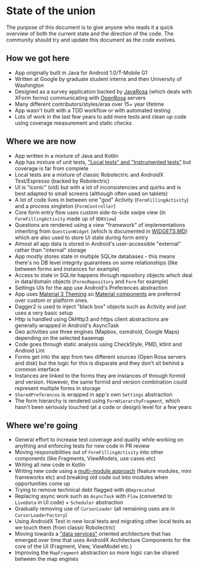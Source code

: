# State of the union

The purpose of this document is to give anyone who reads it a quick overview  of both the current state and the direction of the code. The community should try and update this document as the code evolves.

## How we got here

* App originally built in Java for Android 1.0/T-Mobile G1
* Written at Google by graduate student interns and then University of Washington
* Designed as a survey application backed by [JavaRosa](https://github.com/getodk/javarosa/) (which deals with XForm forms) communicating with [OpenRosa](https://docs.getodk.org/openrosa/) servers
* Many different contributors/styles/eras over 15+ year lifetime
* App wasn't built with a TDD workflow or with automated testing
* Lots of work in the last few years to add more tests and clean up code using coverage measurement and static checks

## Where we are now

* App written in a mixture of Java and Kotlin
* App has mixture of unit tests, ["Local tests" and "Instrumented tests"](https://developer.android.com/training/testing/fundamentals#instrumented-vs-local) but coverage is far from complete
* Local tests are a mixture of classic Robolectric and AndroidX Test/Espresso (backed by Robolectric)
* UI is "iconic" (old) but with a lot of inconsistencies and quirks and is best adapted to small screens (although often used on tablets)
* A lot of code lives in between one "god" Activity (`FormFillingActivity`) and a process singleton (`FormController`)
* Core form entry flow uses custom side-to-side swipe view (in `FormFillingActivity` made up of `ODKView`)
* Questions are rendered using a view "framework" of implementations inheriting from `QuestionWidget` (which is documented in [WIDGETS.MD](WIDGETS.md)) which are also used to store UI state during form entry
* Almost all app data is stored in Android's user-accessible "external" rather than "internal" storage
* App mostly stores state in multiple SQLite databases - this means there's no DB level integrity guarantees on some relationships (like between forms and instances for example)
* Access to state in SQLite happens through repository objects which deal in data/domain objects (`FormsRepository` and `Form` for example)
* Settings UIs for the app use Android's Preferences abstraction
* App uses [Material 3 Theming](https://m3.material.io/foundations/customization) so [Material components](https://material.io/components?platform=android) are preferred over custom or platform ones.
* Dagger2 is used to inject "black box" objects such as Activity and just uses a very basic setup
* Http is handled using OkHttp3 and https client abstractions are generally wrapped in Android's AsyncTask
* Geo activities use three engines (Mapbox, osmdroid, Google Maps) depending on the selected basemap
* Code goes through static analysis using CheckStyle, PMD, ktlint and Android Lint
* Forms get into the app from two different sources (Open Rosa servers and disk) but the logic for this is disparate and they don't sit behind a common interface
* Instances are linked to the forms they are instances of through formid and version. However, the same formid and version combination could represent multiple forms in storage
* `SharedPreferences` is wrapped in app's own `Settings` abstraction
* The form hierarchy is rendered using `FormHierarchyFragment`, which hasn't been seriously touched (at a code or design) level for a few years

## Where we're going

* General effort to increase test coverage and quality while working on anything and enforcing tests for new code in PR review
* Moving responsibilities out of `FormFillingActivity` into other components (like Fragments, ViewModels, use cases etc)
* Writing all new code in Kotlin
* Writing new code using a [multi-module approach](CODE-GUIDELINES.md#gradle-sub-modules) (feature modules, mini frameworks etc) and breaking old code out into modules when opportunities come up
* Trying to remove technical debt flagged with `@Deprecated`
* Replacing async work such as `AsyncTask` with `Flow` (converted to `LiveData` in UI code) + `Scheduler` abstraction
* Gradually removing use of `CursorLoader` (all remaining uses are in `CursorLoaderFactory`)
* Using AndroidX Test in new local tests and migrating other local tests as we touch them (from classic Robolectric)
* Moving towards a ["data services"](data_services_architecture.pdf) oriented architecture that has emerged over time that uses AndroidX Architecture Components for the core of the UI (Fragment, View, ViewModel etc.)
* Improving the `MapFragment` abstraction so more logic can be shared between the map engines

